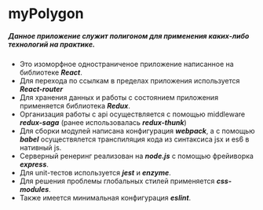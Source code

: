 # myPolygon

##### Данное приложение служит полигоном для применения каких-либо технологий на практике.
* Это изоморфное одностраниченое приложение написанное на библиотеке ***React***.
* Для перехода по ссылкам в пределах приложения используется ***React-router***
* Для хранения данных и работы с состоянием приложения применяется библиотека ***Redux***.
* Организация работы с api осуществляется с помощью middleware ***redux-saga*** (ранее использовалась ***redux-thunk***)
* Для сборки модулей написана конфигурация ***webpack***, а с помощью ***babel*** осуществялется транспиляция кода из синтаксиса jsx и es6 в нативный js.
* Серверный ренеринг реализован на ***node.js*** с помощью фрейиворка ***express***.
* Для unit-тестов используется ***jest*** и ***enzyme***.
* Для решения проблемы глобальных стилей применяется ***css-modules***.
* Также имеется минимальная конфигурация ***eslint***.

